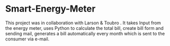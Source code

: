 # Smart-Energy-Meter

This project was in collaboration with Larson & Toubro . It takes Input from the energy meter, uses Python to calculate the total bill, create bill form and sending mail, generates a bill automatically every month which is sent to the consumer via e-mail.

